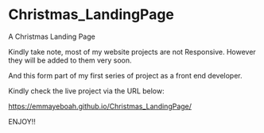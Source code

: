 # Christmas_LandingPage
A Christmas Landing Page

Kindly take note, most of my website projects are not Responsive. However they will be added to them very soon.

And this form part of my first series of project as a front end developer.

Kindly check the live project via the URL below:

https://emmayeboah.github.io/Christmas_LandingPage/

ENJOY!!
